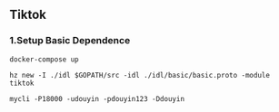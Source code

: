 ## Tiktok

### 1.Setup Basic Dependence
```shell
docker-compose up
```

```shell
hz new -I ./idl $GOPATH/src -idl ./idl/basic/basic.proto -module tiktok
```

```shell
mycli -P18000 -udouyin -pdouyin123 -Ddouyin
```